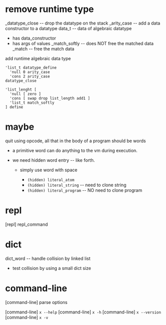 # remove runtime type

_datatype_close -- drop the datatype on the stack
_arity_case -- add a data constructor to a datatype
data_t -- data of algebraic datatype
- has data_constructor
- has args of values
_match_softly -- does NOT free the matched data
_match -- free the match data

add runtime algebraic data type

```
'list_t datatype_define
  'null 0 arity_case
  'cons 2 arity_case
datatype_close
```

```
'list_lenght [
  'null [ zero ]
  'cons [ swap drop list_length add1 ]
  'list_t match_softly
] define
```

# maybe

quit using opcode, all that in the body of a program should be words

- a primitive word can do anything to the vm during execution.

- we need hidden word entry -- like forth.

  - simply use word with space

    - `(hidden) literal_atom`
    - `(hidden) literal_string` -- need to clone string
    - `(hidden) literal_program` -- NO need to clone program

# repl

[repl] repl_command

# dict

dict_word -- handle collision by linked list

- test collision by using a small dict size

# command-line

[command-line] parse options

[command-line] `x --help`
[command-line] `x -h`
[command-line] `x --version`
[command-line] `x -v`
